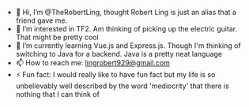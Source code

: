 - 👋 Hi, I’m @TheRobertLing, thought Robert Ling is just an alias that a friend gave me.
- 👀 I’m interested in TF2. Am thinking of picking up the electric guitar. That might be pretty cool
- 🌱 I’m currently learning Vue.js and Express.js. Though I'm thinking of switching to Java for a backend. Java is a pretty neat language
- 📫 How to reach me: lingrobert929@gmail.com
- ⚡ Fun fact: I would really like to have fun fact but my life is so unbelievably well described by the word 'mediocrity' that there is nothing that I can think of

<!---
TheRobertLing/TheRobertLing is a ✨ special ✨ repository because its `README.md` (this file) appears on your GitHub profile.
You can click the Preview link to take a look at your changes.
--->
